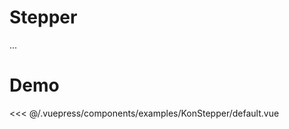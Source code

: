# Stepper

...

# Demo

<Demo konponentName="examples-KonStepper-default">
<<< @/.vuepress/components/examples/KonStepper/default.vue
</Demo>